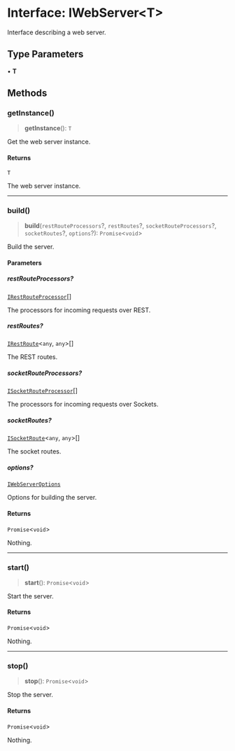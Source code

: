 # Interface: IWebServer\<T\>

Interface describing a web server.

## Type Parameters

• **T**

## Methods

### getInstance()

> **getInstance**(): `T`

Get the web server instance.

#### Returns

`T`

The web server instance.

***

### build()

> **build**(`restRouteProcessors`?, `restRoutes`?, `socketRouteProcessors`?, `socketRoutes`?, `options`?): `Promise`\<`void`\>

Build the server.

#### Parameters

##### restRouteProcessors?

[`IRestRouteProcessor`](IRestRouteProcessor.md)[]

The processors for incoming requests over REST.

##### restRoutes?

[`IRestRoute`](IRestRoute.md)\<`any`, `any`\>[]

The REST routes.

##### socketRouteProcessors?

[`ISocketRouteProcessor`](ISocketRouteProcessor.md)[]

The processors for incoming requests over Sockets.

##### socketRoutes?

[`ISocketRoute`](ISocketRoute.md)\<`any`, `any`\>[]

The socket routes.

##### options?

[`IWebServerOptions`](IWebServerOptions.md)

Options for building the server.

#### Returns

`Promise`\<`void`\>

Nothing.

***

### start()

> **start**(): `Promise`\<`void`\>

Start the server.

#### Returns

`Promise`\<`void`\>

Nothing.

***

### stop()

> **stop**(): `Promise`\<`void`\>

Stop the server.

#### Returns

`Promise`\<`void`\>

Nothing.
